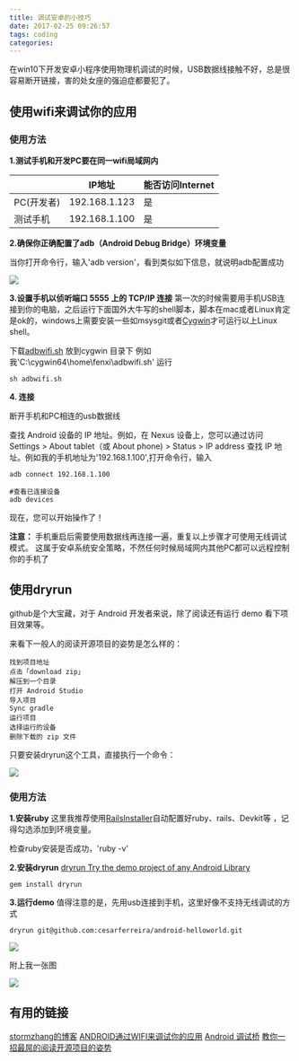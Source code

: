 ```yaml
---
title: 调试安卓的小技巧
date: 2017-02-25 09:26:57
tags: coding
categories:
---
```

在win10下开发安卓小程序使用物理机调试的时候，USB数据线接触不好，总是很容易断开链接，害的处女座的强迫症都要犯了。

## 使用wifi来调试你的应用

### 使用方法
**1.测试手机和开发PC要在同一wifi局域网内**

||IP地址|能否访问Internet|
|---|---|---|
|PC(开发者)|192.168.1.123|是|
|测试手机|192.168.1.100|是|

**2.确保你正确配置了adb（Android Debug Bridge）环境变量**

当你打开命令行，输入'adb version'，看到类似如下信息，就说明adb配置成功

![](http://7xn2mk.com1.z0.glb.clouddn.com/blog/images/coding/android/adb.png)

**3.设置手机以侦听端口 5555 上的 TCP/IP 连接**
第一次的时候需要用手机USB连接到你的电脑，之后运行下面国外大牛写的shell脚本，脚本在mac或者Linux肯定是ok的，windows上需要安装一些如msysgit或者[Cygwin](https://www.cygwin.com/setup-x86.exe)才可运行以上Linux shell。

下载[adbwifi.sh](https://gist.github.com/stormzhang/6fa157ceb7980a25fbf0) 放到cygwin 目录下 例如我'C:\cygwin64\home\fenxi\adbwifi.sh'
运行
```
sh adbwifi.sh
```

**4. 连接**

断开手机和PC相连的usb数据线

查找 Android 设备的 IP 地址。例如，在 Nexus 设备上，您可以通过访问 Settings > About tablet（或 About phone) > Status > IP address 查找 IP 地址。例如我的手机地址为'192.168.1.100',打开命令行，输入
```
adb connect 192.168.1.100

#查看已连接设备
adb devices
```
现在，您可以开始操作了！

**注意：**
手机重启后需要使用数据线再连接一遍，重复以上步骤才可使用无线调试模式。
这属于安卓系统安全策略，不然任何时候局域网内其他PC都可以远程控制你的手机了

## 使用dryrun

github是个大宝藏，对于 Android 开发者来说，除了阅读还有运行 demo 看下项目效果等。

来看下一般人的阅读开源项目的姿势是怎么样的：
```
找到项目地址
点击「download zip」
解压到一个目录
打开 Android Studio
导入项目
Sync gradle
运行项目
选择运行的设备
删除下载的 zip 文件
```
只要安装dryrun这个工具，直接执行一个命令：

![](http://7xn2mk.com1.z0.glb.clouddn.com/blog/images/coding/android/usage_v4.gif)

### 使用方法
**1.安装ruby**
这里我推荐使用[RailsInstaller](http://railsinstaller.org/en)自动配置好ruby、rails、Devkit等
，记得勾选添加到环境变量。

检查ruby安装是否成功，'ruby -v'

**2.安装dryrun**
[dryrun Try the demo project of any Android Library](https://github.com/cesarferreira/dryrun)

```
gem install dryrun
```
**3.运行demo**
值得注意的是，先用usb连接到手机，这里好像不支持无线调试的方式
```
dryrun git@github.com:cesarferreira/android-helloworld.git
```
![](http://7xn2mk.com1.z0.glb.clouddn.com/blog/images/coding/android/dryrun-success.jpg)

附上我一张图

![](http://7xn2mk.com1.z0.glb.clouddn.com/blog/images/coding/android/hello-world.jpg)

## 有用的链接
[stormzhang的博客](http://stormzhang.com/friends/)
[ANDROID通过WIFI来调试你的应用](http://stormzhang.com/android/2014/08/27/adb-over-wifi/)
[Android 调试桥](https://developer.android.com/studio/command-line/adb.html)
[教你一招最屌的阅读开源项目的姿势](http://stormzhang.com/2016/10/19/how-to-read-and-run-the-demo/)
